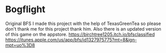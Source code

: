 # Bogflight
Original BFS 
I made this project with the help of TexasGreenTea so please don't thank me for this project thank him. 
Also there is an updated version of this game on the appstore. 
https://birchtree1205.itch.io/bfsclassified 
https://itunes.apple.com/us/app/bfs/id1327975775?mt=8&ign-mpt=uo%3D8
